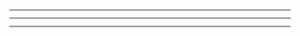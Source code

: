 _________________________________________________



_________________________________________________



_________________________________________________